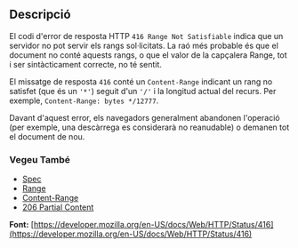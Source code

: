 ## Descripció

El codi d'error de resposta HTTP `416 Range Not Satisfiable` indica que un servidor no pot servir els rangs sol·licitats. La raó més probable és que el document no conté aquests rangs, o que el valor de la capçalera Range, tot i ser sintàcticament correcte, no té sentit.

El missatge de resposta `416` conté un `Content-Range` indicant un rang no satisfet (que és un `'*'`) seguit d'un `'/'` i la longitud actual del recurs. Per exemple, `Content-Range: bytes */12777`.

Davant d'aquest error, els navegadors generalment abandonen l'operació (per exemple, una descàrrega es considerarà no reanudable) o demanen tot el document de nou.

### Vegeu També

- [Spec](https://www.rfc-editor.org/rfc/rfc9110#status.416)
- [Range](https://developer.mozilla.org/en-US/docs/Web/HTTP/Headers/Range)
- [Content-Range](https://developer.mozilla.org/en-US/docs/Web/HTTP/Headers/Content-Range)
- [206 Partial Content](https://http.cat/status/206)

**Font:** [https://developer.mozilla.org/en-US/docs/Web/HTTP/Status/416](https://developer.mozilla.org/en-US/docs/Web/HTTP/Status/416)
